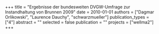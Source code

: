 +++
title = "Ergebnisse der bundesweiten DVGW-Umfrage zur Instandhaltung von Brunnen 2009"
date = 2010-01-01
authors = ["Dagmar Orlikowski", "Laurence Dauchy", "schwarzmueller"]
publication_types = ["4"]
abstract = ""
selected = false
publication = ""
projects = ["wellma2"]
+++

